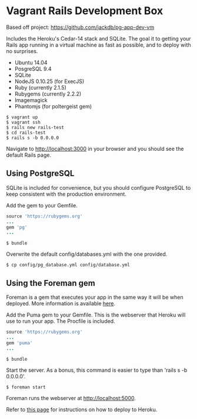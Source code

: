 # Vagrant Rails Development Box

Based off project: https://github.com/jackdb/pg-app-dev-vm

Includes the Heroku's Cedar-14 stack and SQLite. The goal it to getting your Rails app running in a virtual machine as fast as possible, and to deploy with no surprises.

* Ubuntu 14.04
* PosgreSQL 9.4
* SQLite
* NodeJS 0.10.25 (for ExecJS)
* Ruby (currently 2.1.5)
* Rubygems (currently 2.2.2)
* Imagemagick
* Phantomjs (for poltergeist gem)

```
$ vagrant up
$ vagrant ssh
$ rails new rails-test
$ cd rails-test
$ rails s -b 0.0.0.0
```

Navigate to [http://localhost:3000](http://localhost:3000) in your browser and you should see the default Rails page.

## Using PostgreSQL

SQLite is included for convenience, but you should configure PostgreSQL to keep consistent with the production environment.

Add the gem to your Gemfile.

```ruby
source 'https://rubygems.org'
...
gem 'pg'
...

```

```
$ bundle
```

Overwrite the default config/databases.yml with the one provided.

```
$ cp config/pg_database.yml config/database.yml
```

## Using the Foreman gem
Foreman is a gem that executes your app in the same way it will be when deployed. More information is available [here](https://devcenter.heroku.com/articles/procfile#developing-locally-with-foreman).

Add the Puma gem to your Gemfile. This is the webserver that Heroku will use to run your app. The Procfile is included.

```ruby
source 'https://rubygems.org'
...
gem 'puma'
...

```

```
$ bundle
```

Start the server. As a bonus, this command is easier to type than 'rails s -b 0.0.0.0'.
```
$ foreman start
```

Foreman runs the webserver at [http://localhost:5000](http://localhost:5000).

Refer to [this page](https://devcenter.heroku.com/articles/getting-started-with-rails4#deploy-your-application-to-heroku) for instructions on how to deploy to Heroku.

